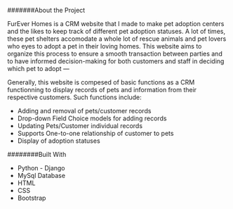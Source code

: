 #######About the Project

FurEver Homes is a CRM website that I made to make pet adoption centers and the likes to keep track of different pet adoption statuses. A lot of times, these pet shelters accomodate a whole lot of rescue animals and pet lovers who eyes to adopt a pet in their loving homes. This website aims to organize this process to ensure a smooth transaction between parties and to have informed decision-making for both customers and staff in deciding which pet to adopt — 

Generally,  this website is compesed of basic functions as a CRM functionning to display records of pets and information from their respective customers. Such functions include:

* Adding and removal of pets/customer records
* Drop-down Field Choice models for adding records
* Updating Pets/Customer individual records
* Supports One-to-one relationship of customer to pets
* Display of adoption statuses


########Built With

* Python - Django
* MySql Database
* HTML
* CSS
* Bootstrap
